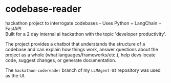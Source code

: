 # codebase-reader
hackathon project to interrogate codebases - Uses Python + LangChain + FastAPI   
Built for a 2 day internal ai hackathon with the topic 'developer productivity'. 




The project provides a chatbot that understands the structure of a codebase and can explain how things work, answer questions about the project as a whole (what languages/frameworks/etc.), help devs locate code, suggest changes, or generate documentation.    



The `hackathon-codereader` branch of my `LLMAgent-UI` repository was used as the UI. 

